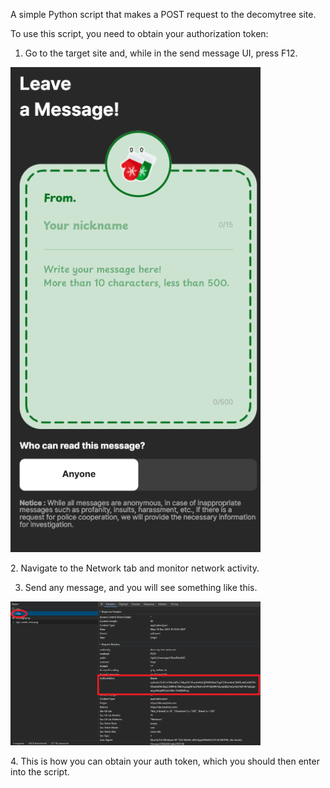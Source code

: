 
A simple Python script that makes a POST request to the decomytree site.

To use this script, you need to obtain your authorization token:
1. Go to the target site and, while in the send message UI, press F12.
<p align="left">
  <img src="screenshot.png" alt="Alt text" width="400" />
</p>
2. Navigate to the Network tab and monitor network activity.

3. Send any message, and you will see something like this.
<p align="left">
  <img src="screenshot2.png" alt="Alt text" width="400" />
</p>
4. This is how you can obtain your auth token, which you should then enter into the script.
